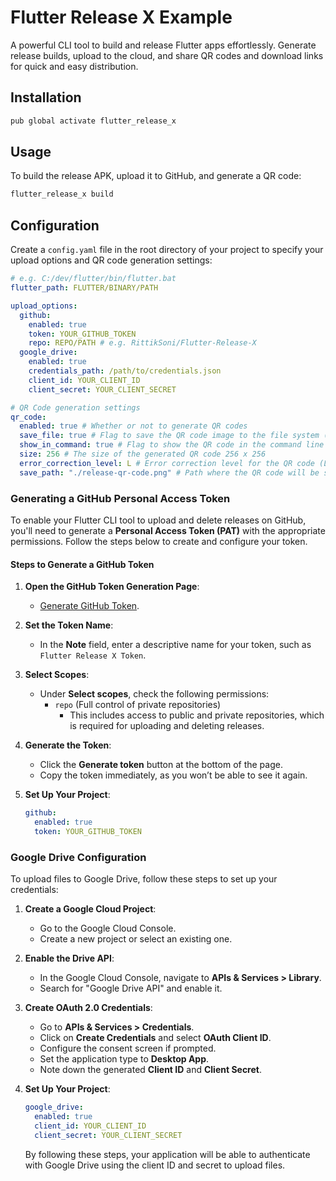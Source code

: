 # Flutter Release X Example

A powerful CLI tool to build and release Flutter apps effortlessly. Generate release builds, upload to the cloud, and share QR codes and download links for quick and easy distribution.

## Installation

```bash
pub global activate flutter_release_x
```

## Usage

To build the release APK, upload it to GitHub, and generate a QR code:

```bash
flutter_release_x build
```

## Configuration

Create a `config.yaml` file in the root directory of your project to specify your upload options and QR code generation settings:

```yaml
# e.g. C:/dev/flutter/bin/flutter.bat
flutter_path: FLUTTER/BINARY/PATH

upload_options:
  github:
    enabled: true
    token: YOUR_GITHUB_TOKEN
    repo: REPO/PATH # e.g. RittikSoni/Flutter-Release-X
  google_drive:
    enabled: true
    credentials_path: /path/to/credentials.json
    client_id: YOUR_CLIENT_ID
    client_secret: YOUR_CLIENT_SECRET

# QR Code generation settings
qr_code:
  enabled: true # Whether or not to generate QR codes
  save_file: true # Flag to save the QR code image to the file system (true/false)
  show_in_command: true # Flag to show the QR code in the command line output (true/false)
  size: 256 # The size of the generated QR code 256 x 256
  error_correction_level: L # Error correction level for the QR code (L, M, Q, H)
  save_path: "./release-qr-code.png" # Path where the QR code will be saved
```

### Generating a GitHub Personal Access Token

To enable your Flutter CLI tool to upload and delete releases on GitHub, you'll need to generate a **Personal Access Token (PAT)** with the appropriate permissions. Follow the steps below to create and configure your token.

#### Steps to Generate a GitHub Token

1. **Open the GitHub Token Generation Page**:

   - [Generate GitHub Token](https://github.com/settings/tokens/new).

2. **Set the Token Name**:

   - In the **Note** field, enter a descriptive name for your token, such as `Flutter Release X Token`.

3. **Select Scopes**:

   - Under **Select scopes**, check the following permissions:
     - `repo` (Full control of private repositories)
       - This includes access to public and private repositories, which is required for uploading and deleting releases.

4. **Generate the Token**:

   - Click the **Generate token** button at the bottom of the page.
   - Copy the token immediately, as you won’t be able to see it again.

5. **Set Up Your Project**:

   ```yaml
   github:
     enabled: true
     token: YOUR_GITHUB_TOKEN
   ```

### Google Drive Configuration

To upload files to Google Drive, follow these steps to set up your credentials:

1.  **Create a Google Cloud Project**:

    - Go to the Google Cloud Console.
    - Create a new project or select an existing one.

2.  **Enable the Drive API**:

    - In the Google Cloud Console, navigate to **APIs & Services > Library**.
    - Search for "Google Drive API" and enable it.

3.  **Create OAuth 2.0 Credentials**:

    - Go to **APIs & Services > Credentials**.
    - Click on **Create Credentials** and select **OAuth Client ID**.
    - Configure the consent screen if prompted.
    - Set the application type to **Desktop App**.
    - Note down the generated **Client ID** and **Client Secret**.

4.  **Set Up Your Project**:

    ```yaml
    google_drive:
      enabled: true
      client_id: YOUR_CLIENT_ID
      client_secret: YOUR_CLIENT_SECRET
    ```

    By following these steps, your application will be able to authenticate with Google Drive using the client ID and secret to upload files.
